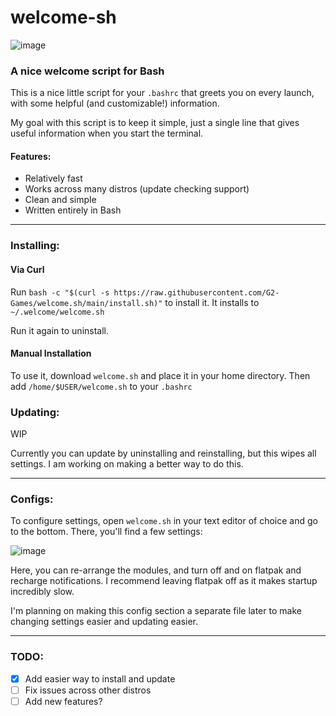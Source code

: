 # welcome-sh
![image](https://user-images.githubusercontent.com/72430668/188241809-fd94292e-23a4-4bba-bb76-82b863bbdddb.png)
### A nice welcome script for Bash
This is a nice little script for your `.bashrc` that greets you on every launch, with some helpful (and customizable!) information.

My goal with this script is to keep it simple, just a single line that gives useful information when you start the terminal.

#### Features:
- Relatively fast
- <span title="Please let me know of other things to support!">Works across many distros (update checking support)</span>
- Clean and simple
- Written entirely in Bash
<hr>

### Installing:
#### Via Curl
Run `bash -c "$(curl -s https://raw.githubusercontent.com/G2-Games/welcome.sh/main/install.sh)"` to install it. It installs to `~/.welcome/welcome.sh`

Run it again to uninstall.

#### Manual Installation
To use it, download `welcome.sh` and place it in your home directory. Then add `/home/$USER/welcome.sh` to your `.bashrc`

### Updating:
WIP

Currently you can update by uninstalling and reinstalling, but this wipes all settings. I am working on making a better way to do this.
<hr>

### Configs:
To configure settings, open `welcome.sh` in your text editor of choice and go to the bottom. There, you'll find a few settings:

![image](https://user-images.githubusercontent.com/72430668/188285444-96b98d3e-d69c-47a8-ae77-44c855c6e854.png)

Here, you can re-arrange the modules, and turn off and on flatpak and recharge notifications. I recommend leaving flatpak off as it makes startup incredibly slow. 

I'm planning on making this config section a separate file later to make changing settings easier and updating easier.
<hr>

### TODO:
- [x] Add easier way to install and update
- [ ] Fix issues across other distros
- [ ] Add new features?
